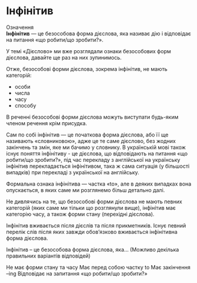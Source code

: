 # Iнфiнiтив

<div class="space">
<div class="eoz-wrap">
<span class="eoz">Означення</span>
<div class="eoz-text">
<b>Інфінітив</b> — це безособова форма дієслова, яка називає дію і відповідає на питання «що робити/що зробити?».
</div>
</div>
</div>

<p>У темі «Дієслово» ми вже розглядали ознаки безособових форм дієслова, давайте ще раз на них зупинимось.</p>

<p>Отже, безособові форми дієслова, зокрема інфінітив, не мають категорій:</p>

<ul>
<li>особи</li>
<li>числа</li>
<li>часу</li>
<li>способу</li>
</ul>

<p>В реченні безособові форми дієслова можуть виступати будь-яким членом речення крім присудка.</p>

<p>Сам по собі інфінітив — це початкова форма дієслова, або її ще називають «словниковою», адже це те саме дієслово, без жодних закінчень та змін, яке ми бачимо у словнику. В українській мові також існує поняття інфінітиву - це дієслова, що відповідають на питання «що робити/що зробити?», під час перекладу з англійської на українську інфінітив перекладається інфінітивом, така ж сама ситуація (у більшості випадків) при перекладі з української на англійську.</p>

<p>Формальна ознака інфінітива — частка «to», але в деяких випадках вона опускається, в яких саме ми розглянемо більш детально далі.</p>

<p>Не дивлячись на те, що безособові форми дієслова не мають певних категорій (яких саме ми тільки що розглянули вище), інфінітив має категорію часу, а також форми стану (перехідні дієслова).</p>

<p>Інфінітив вживається після дієслів та після прикметників. Існує певний перелік слів після яких завжди обов’язково вживається інфінітивна форма дієслова.</p>

<quiz correctLabel="correct" incorrectLabel="incorrect" checkLabel="check">
    <question multiple>
        <p>Інфінітив – це безособова форма дієслова, яка... (Можливо декілька правильних варіантів відповідей)</p>
        <answer>Не має форми стану та часу</answer>
        <answer correct>Має перед собою частку to</answer>
        <answer>Має закінчення –ing</answer>
        <answer correct>Відповідає на запитання «що робити/що зробити?»</answer>
    </question>
</quiz>